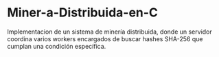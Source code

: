 # Miner-a-Distribuida-en-C
Implementacion de un sistema de minería distribuida, donde un servidor coordina varios workers encargados de buscar hashes SHA-256 que cumplan una condición específica.
